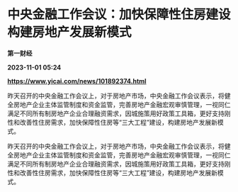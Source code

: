 # 中央金融工作会议：加快保障性住房建设 构建房地产发展新模式
**第一财经**

**2023-11-01 05:24**

**https://www.yicai.com/news/101892374.html**

昨天召开的中央金融工作会议上，对于房地产市场，中央金融工作会议表示，将健全房地产企业主体监管制度和资金监管，完善房地产金融宏观审慎管理，一视同仁满足不同所有制房地产企业合理融资需求，因城施策用好政策工具箱，更好支持刚性和改善性住房需求，加快保障性住房等“三大工程”建设，构建房地产发展新模式。

昨天召开的中央金融工作会议上，对于房地产市场，中央金融工作会议表示，将健全房地产企业主体监管制度和资金监管，完善房地产金融宏观审慎管理，一视同仁满足不同所有制房地产企业合理融资需求，因城施策用好政策工具箱，更好支持刚性和改善性住房需求，加快保障性住房等“三大工程”建设，构建房地产发展新模式。